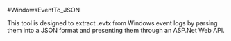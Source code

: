 #WindowsEventTo_JSON

This tool is designed to extract .evtx from Windows event logs by parsing them into a JSON format and presenting them through an ASP.Net Web API.
